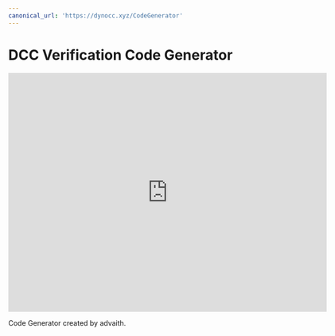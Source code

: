 ```yaml
---
canonical_url: 'https://dynocc.xyz/CodeGenerator'
---
```


# DCC Verification Code Generator

<iframe src="https://dynocc.xyz/CodeGenApp/index.html" width="640" height="480" frameborder="0" marginheight="0" marginwidth="0">Loading...</iframe>

Code Generator created by advaith.
